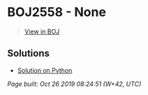 # BOJ2558 - None

> [View in BOJ](https://www.acmicpc.net/problem/2558)

## Solutions
- [Solution on Python](2558.py)


_Page built: Oct 26 2019 08:24:51 (W+42, UTC)_
